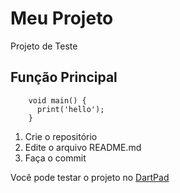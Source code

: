 # Meu Projeto
Projeto de Teste
## Função Principal

```
    void main() {
      print('hello');
    }
```

1. Crie o repositório
2. Edite o arquivo README.md
3. Faça o commit

Você pode testar o projeto no [DartPad](https://dartpad.dev/?)
